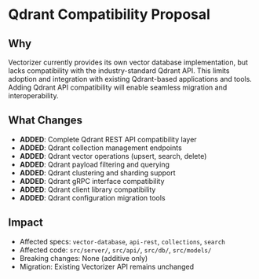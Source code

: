 # Qdrant Compatibility Proposal

## Why

Vectorizer currently provides its own vector database implementation, but lacks compatibility with the industry-standard Qdrant API. This limits adoption and integration with existing Qdrant-based applications and tools. Adding Qdrant API compatibility will enable seamless migration and interoperability.

## What Changes

- **ADDED**: Complete Qdrant REST API compatibility layer
- **ADDED**: Qdrant collection management endpoints
- **ADDED**: Qdrant vector operations (upsert, search, delete)
- **ADDED**: Qdrant payload filtering and querying
- **ADDED**: Qdrant clustering and sharding support
- **ADDED**: Qdrant gRPC interface compatibility
- **ADDED**: Qdrant client library compatibility
- **ADDED**: Qdrant configuration migration tools

## Impact

- Affected specs: `vector-database`, `api-rest`, `collections`, `search`
- Affected code: `src/server/`, `src/api/`, `src/db/`, `src/models/`
- Breaking changes: None (additive only)
- Migration: Existing Vectorizer API remains unchanged
